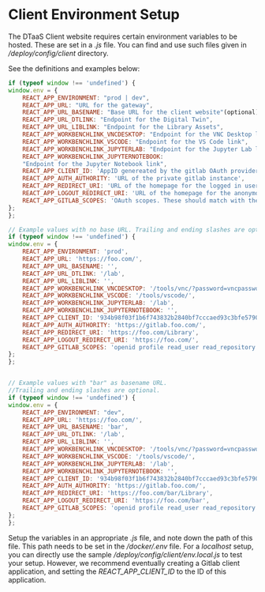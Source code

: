 # Client Environment Setup

The DTaaS Client website requires certain environment variables to be hosted.
These are set in a _.js_ file. You can find and use such files given in
_<DTaaS>/deploy/config/client_ directory.

See the definitions and examples below:

```js
if (typeof window !== 'undefined') {
window.env = {
    REACT_APP_ENVIRONMENT: "prod | dev",
    REACT_APP_URL: "URL for the gateway",
    REACT_APP_URL_BASENAME: "Base URL for the client website"(optional),
    REACT_APP_URL_DTLINK: "Endpoint for the Digital Twin",
    REACT_APP_URL_LIBLINK: "Endpoint for the Library Assets",
    REACT_APP_WORKBENCHLINK_VNCDESKTOP: "Endpoint for the VNC Desktop link",
    REACT_APP_WORKBENCHLINK_VSCODE: "Endpoint for the VS Code link",
    REACT_APP_WORKBENCHLINK_JUPYTERLAB: "Endpoint for the Jupyter Lab link",
    REACT_APP_WORKBENCHLINK_JUPYTERNOTEBOOK:
    "Endpoint for the Jupyter Notebook link",
    REACT_APP_CLIENT_ID: 'AppID genereated by the gitlab OAuth provider',
    REACT_APP_AUTH_AUTHORITY: 'URL of the private gitlab instance',
    REACT_APP_REDIRECT_URI: 'URL of the homepage for the logged in users of the website',
    REACT_APP_LOGOUT_REDIRECT_URI: 'URL of the homepage for the anonymous users of the website',
    REACT_APP_GITLAB_SCOPES: 'OAuth scopes. These should match with the scopes set in gitlab OAuth provider',
};
};

// Example values with no base URL. Trailing and ending slashes are optional.
if (typeof window !== 'undefined') {
window.env = {
    REACT_APP_ENVIRONMENT: 'prod',
    REACT_APP_URL: 'https://foo.com/',
    REACT_APP_URL_BASENAME: '',
    REACT_APP_URL_DTLINK: '/lab',
    REACT_APP_URL_LIBLINK: '',
    REACT_APP_WORKBENCHLINK_VNCDESKTOP: '/tools/vnc/?password=vncpassword',
    REACT_APP_WORKBENCHLINK_VSCODE: '/tools/vscode/',
    REACT_APP_WORKBENCHLINK_JUPYTERLAB: '/lab',
    REACT_APP_WORKBENCHLINK_JUPYTERNOTEBOOK: '',
    REACT_APP_CLIENT_ID: '934b98f03f1b6f743832b2840bf7cccaed93c3bfe579093dd0942a433691ccc0',
    REACT_APP_AUTH_AUTHORITY: 'https://gitlab.foo.com/',
    REACT_APP_REDIRECT_URI: 'https://foo.com/Library',
    REACT_APP_LOGOUT_REDIRECT_URI: 'https://foo.com/',
    REACT_APP_GITLAB_SCOPES: 'openid profile read_user read_repository api',
};
};


// Example values with "bar" as basename URL.
//Trailing and ending slashes are optional.
if (typeof window !== 'undefined') {
window.env = {
    REACT_APP_ENVIRONMENT: "dev",
    REACT_APP_URL: 'https://foo.com/',
    REACT_APP_URL_BASENAME: 'bar',
    REACT_APP_URL_DTLINK: '/lab',
    REACT_APP_URL_LIBLINK: '',
    REACT_APP_WORKBENCHLINK_VNCDESKTOP: '/tools/vnc/?password=vncpassword',
    REACT_APP_WORKBENCHLINK_VSCODE: '/tools/vscode/',
    REACT_APP_WORKBENCHLINK_JUPYTERLAB: '/lab',
    REACT_APP_WORKBENCHLINK_JUPYTERNOTEBOOK: '',
    REACT_APP_CLIENT_ID: '934b98f03f1b6f743832b2840bf7cccaed93c3bfe579093dd0942a433691ccc0',
    REACT_APP_AUTH_AUTHORITY: 'https://gitlab.foo.com/',
    REACT_APP_REDIRECT_URI: 'https://foo.com/bar/Library',
    REACT_APP_LOGOUT_REDIRECT_URI: 'https://foo.com/bar',
    REACT_APP_GITLAB_SCOPES: 'openid profile read_user read_repository api',
};
};
```
Setup the variables in an appropriate _.js_ file, and note down the path of
this file. This path needs to be set in the _<DTaaS>/docker/.env_ file.
For a _localhost_ setup, you can directly use the sample
_<DTaaS>/deploy/config/client/env.local.js_ to test your setup. However,
we recommend eventually creating a Gitlab client application, and
setting the *REACT_APP_CLIENT_ID* to the ID of this application. 